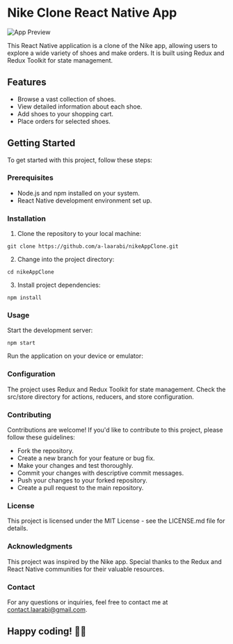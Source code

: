 # Nike Clone React Native App

![App Preview]()

This React Native application is a clone of the Nike app, allowing users to explore a wide variety of shoes and make orders. It is built using Redux and Redux Toolkit for state management.

## Features

- Browse a vast collection of shoes.
- View detailed information about each shoe.
- Add shoes to your shopping cart.
- Place orders for selected shoes.

## Getting Started

To get started with this project, follow these steps:

### Prerequisites

- Node.js and npm installed on your system.
- React Native development environment set up.

### Installation

1. Clone the repository to your local machine:

  ```
  git clone https://github.com/a-laarabi/nikeAppClone.git
  ```

2. Change into the project directory:

  ```
  cd nikeAppClone
  ```

3. Install project dependencies:

  ```
  npm install
  ```

### Usage

Start the development server:

  ```
  npm start
  ```

Run the application on your device or emulator:


### Configuration

The project uses Redux and Redux Toolkit for state management. Check the src/store directory for actions, reducers, and store configuration.


### Contributing

Contributions are welcome! If you'd like to contribute to this project, please follow these guidelines:

- Fork the repository.
- Create a new branch for your feature or bug fix.
- Make your changes and test thoroughly.
- Commit your changes with descriptive commit messages.
- Push your changes to your forked repository.
- Create a pull request to the main repository.

### License
This project is licensed under the MIT License - see the LICENSE.md file for details.

### Acknowledgments

This project was inspired by the Nike app.
Special thanks to the Redux and React Native communities for their valuable resources.

### Contact

For any questions or inquiries, feel free to contact me at contact.laarabi@gmail.com.

## Happy coding! 👟📱